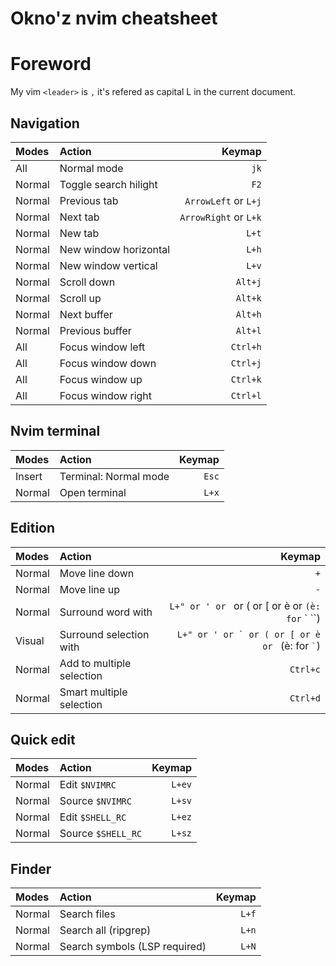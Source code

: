 # Okno'z nvim cheatsheet

# Foreword

My vim `<leader>` is `,` it's refered as capital L in the current document. 

## Navigation

| Modes   | Action                    |  Keymap                  |
|:---     | :-----                    | -------:                 | 
| All     | Normal mode               | `jk`                     | 
| Normal  | Toggle search hilight     | `F2`                     | 
| Normal  | Previous tab              | `ArrowLeft` or `L+j`   | 
| Normal  | Next tab                  | `ArrowRight` or `L+k`  | 
| Normal  | New tab                   | `L+t`                  | 
| Normal  | New window horizontal     | `L+h`                  | 
| Normal  | New window vertical       | `L+v`                  | 
| Normal  | Scroll down               | `Alt+j`                  | 
| Normal  | Scroll up                 | `Alt+k`                  | 
| Normal  | Next buffer               | `Alt+h`                  | 
| Normal  | Previous buffer           | `Alt+l`                  | 
| All     | Focus window left         | `Ctrl+h`                 | 
| All     | Focus window down         | `Ctrl+j`                 | 
| All     | Focus window up           | `Ctrl+k`                 | 
| All     | Focus window right        | `Ctrl+l`                 | 

## Nvim terminal

| Modes   | Action                    |  Keymap                  |
|:---     | :-----                    | -------:                 | 
| Insert  | Terminal: Normal mode     |  `Esc`                   | 
| Normal  | Open terminal             |  `L+x`                 | 

##  Edition

| Modes   | Action                    |  Keymap                  |
|:---     | :-----                    | -------:                 | 
| Normal  | Move line down            | `+`                      |
| Normal  | Move line up              | `-`                      |
| Normal  | Surround word with        | `L+" or ' or ` or ( or [ or è or `` (è: for `` ` ``)    |
| Visual  | Surround selection with   | ``L+" or ' or ` or ( or [ or è or `` (è: for `` ` ``)   |
| Normal  | Add to multiple selection | `Ctrl+c`                 |
| Normal  | Smart multiple selection  | `Ctrl+d`                 |

## Quick edit

| Modes   | Action                    |  Keymap                  |
|:---     | :-----                    | -------:                 | 
| Normal  | Edit   `$NVIMRC`          | `L+ev`                 |
| Normal  | Source `$NVIMRC`          | `L+sv`                 |
| Normal  | Edit   `$SHELL_RC`        | `L+ez`                 |
| Normal  | Source `$SHELL_RC`        | `L+sz`                 |

## Finder

| Modes   | Action                    |  Keymap                  |
|:---     | :-----                    | -------:                 | 
| Normal  | Search files              | `L+f`                  | 
| Normal  | Search all  (ripgrep)     | `L+n`                  | 
| Normal  | Search symbols  (LSP required)    | `L+N`                  | 
